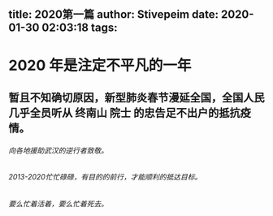 title: 2020第一篇
author: Stivepeim
date: 2020-01-30 02:03:18
tags:
---
# 2020 年是注定不平凡的一年
## 暂且不知确切原因，新型肺炎春节漫延全国，全国人民几乎全员听从 终南山 院士 的忠告足不出户的抵抗疫情。
###### 向各地援助武汉的逆行者致敬。
###### 2013-2020忙忙碌碌，有目的的前行，才能顺利的抵达目标。
###### 要么忙着活着，要么忙着死去。
